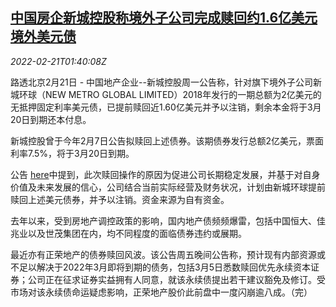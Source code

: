 <!--1645408863000-->
[中国房企新城控股称境外子公司完成赎回约1.6亿美元境外美元债](https://cn.reuters.com/article/china-seasen-overseas-branch-bond-0221-idCNKBS2KQ03V)
------

<div><i>2022-02-21T01:40:08Z</i></div><p>路透北京2月21日 - 中国地产企业--新城控股周一公告称，针对旗下境外子公司新城环球（NEW METRO GLOBAL LIMITED）2018年发行的一期总额为2亿美元的无抵押固定利率美元债，已提前赎回近1.60亿美元并予以注销，剩余本金将于3月20日到期还本付息。</p><p>新城控股曾于今年2月7日公告拟赎回上述债券。该期债券发行总额2亿美元，票面利率7.5%，将于3月20日到期。</p><p>公告 <a href="http://www.sse.com.cn//disclosure/listedinfo/announcement/c/new/2022-02-21/601155_20220221_1_lDXlmyLI.pdf">here</a>中提到，此次赎回操作的原因为促进公司长期稳定发展，并基于对自身价值及未来发展的信心，公司结合当前实际经营及财务状况，计划由新城环球提前赎回上述美元债券，并予以注销。资金来源为自有资金。</p><p>去年以来，受到房地产调控政策的影响，国内地产债频频爆雷，包括中国恒大、佳兆业以及世茂集团在内，均不同程度的面临债券违约或展期。</p><p>最近亦有正荣地产的债券赎回风波。该公告周五晚间公告称，预计现有内部资源或不足以解决于2022年3月即将到期的债务，包括3月5日悉数赎回优先永续资本证券；公司正在征求证券实益拥有人同意，就该永续债提出若干建议豁免及修订。受市场对该永续债命运疑虑影响，正荣地产股价此前盘中一度闪崩逾八成。（完）</p>
